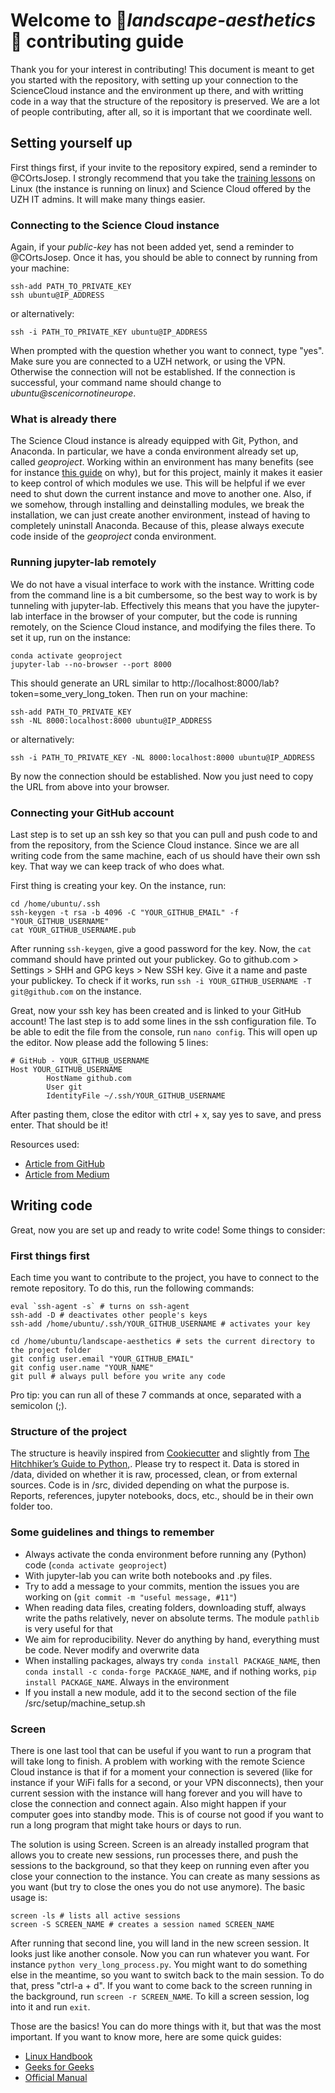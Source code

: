 # Welcome to :evergreen_tree:_landscape-aesthetics_:evergreen_tree: contributing guide

Thank you for your interest in contributing! This document is meant to get you started with the repository, 
with setting up your connection to the ScienceCloud instance and the environment up there, and with 
writting code in a way that the structure of the repository is preserved. We are a lot of people contributing, after all,
so it is important that we coordinate well.

## Setting yourself up
First things first, if your invite to the repository expired, send a reminder to @COrtsJosep.
I strongly recommend that you take the [training lessons](https://www.zi.uzh.ch/en/teaching-and-research/science-it/computing/training.html)
on Linux (the instance is running on linux) and Science Cloud offered by the UZH IT admins. It will make 
many things easier.

### Connecting to the Science Cloud instance
Again, if your _public-key_ has not been added yet, send a reminder to @COrtsJosep. Once it has, you should be able to 
connect by running from your machine:
```
ssh-add PATH_TO_PRIVATE_KEY
ssh ubuntu@IP_ADDRESS
```
or alternatively:
```
ssh -i PATH_TO_PRIVATE_KEY ubuntu@IP_ADDRESS
```
When prompted with the question whether you want to connect, type "yes". Make sure you are connected to a UZH network,
or using the VPN. Otherwise the connection will not be established. If the connection is successful, your command
name should change to _ubuntu@scenicornotineurope_.

### What is already there
The Science Cloud instance is already equipped with Git, Python, and Anaconda. In particular, we have a conda environment
already set up, called _geoproject_. Working within an environment has many benefits (see for instance [this guide](https://www.freecodecamp.org/news/why-you-need-python-environments-and-how-to-manage-them-with-conda-85f155f4353c/)
on why), but for this project, mainly it makes it easier to keep control of which modules we use. This will be helpful
if we ever need to shut down the current instance and move to another one. Also, if we somehow,
through installing and deinstalling modules, we break the installation, we can just create another environment, instead of having
to completely uninstall Anaconda. Because of this, please always execute code inside of the _geoproject_ conda environment.

### Running jupyter-lab remotely
We do not have a visual interface to work with the instance. Writting code from the command line is a bit cumbersome,
so the best way to work is by tunneling with jupyter-lab. Effectively this means that you have the jupyter-lab interface
in the browser of your computer, but the code is running remotely, on the Science Cloud instance, and modifying the 
files there. To set it up, run on the instance:
```
conda activate geoproject
jupyter-lab --no-browser --port 8000
```
This should generate an URL similar to http://localhost:8000/lab?token=some_very_long_token.
Then run on your machine:
```
ssh-add PATH_TO_PRIVATE_KEY
ssh -NL 8000:localhost:8000 ubuntu@IP_ADDRESS
```
or alternatively:
```
ssh -i PATH_TO_PRIVATE_KEY -NL 8000:localhost:8000 ubuntu@IP_ADDRESS
```
 By now the connection should be established. Now you just need to copy the URL from above into your browser.

### Connecting your GitHub account
Last step is to set up an ssh key so that you can pull and push code to and from the repository, from the Science Cloud instance. 
Since we are all writing code from the same machine, each of us should have their own ssh key. That way we can keep track of who does what.

First thing is creating your key. On the instance, run:
```
cd /home/ubuntu/.ssh
ssh-keygen -t rsa -b 4096 -C "YOUR_GITHUB_EMAIL" -f "YOUR_GITHUB_USERNAME"
cat YOUR_GITHUB_USERNAME.pub
```
After running ```ssh-keygen```, give a good password for the key. Now, the ```cat``` command should have printed out your publickey. 
Go to github.com > Settings > SHH and GPG keys > New SSH key. Give it a name and paste your publickey. To check if it works, 
run ```ssh -i YOUR_GITHUB_USERNAME -T git@github.com``` on the instance. 

Great, now your ssh key has been created and is linked to your GitHub account! The last step is to add some lines in the ssh 
configuration file. To be able to edit the file from the console, run ```nano config```. This will open up the editor. Now
please add the following 5 lines:
```
# GitHub - YOUR_GITHUB_USERNAME
Host YOUR_GITHUB_USERNAME
        HostName github.com
        User git
        IdentityFile ~/.ssh/YOUR_GITHUB_USERNAME
```
After pasting them, close the editor with ctrl + x, say yes to save, and press enter. That should be it!

Resources used:
- [Article from GitHub](https://docs.github.com/en/account-and-profile/setting-up-and-managing-your-personal-account-on-github/managing-your-personal-account/managing-multiple-accounts)
- [Article from Medium](https://vivekumar08.medium.com/managing-multiple-github-accounts-on-a-single-machine-a-professional-guide-26eee841d411)

## Writing code
Great, now you are set up and ready to write code! Some things to consider:

### First things first
Each time you want to contribute to the project, you have to connect to the remote repository. To do this, run the following commands:
```
eval `ssh-agent -s` # turns on ssh-agent
ssh-add -D # deactivates other people's keys
ssh-add /home/ubuntu/.ssh/YOUR_GITHUB_USERNAME # activates your key

cd /home/ubuntu/landscape-aesthetics # sets the current directory to the project folder
git config user.email "YOUR_GITHUB_EMAIL"  
git config user.name "YOUR_NAME"
git pull # always pull before you write any code
```
Pro tip: you can run all of these 7 commands at once, separated with a semicolon (;).

### Structure of the project
The structure is heavily inspired from [Cookiecutter](https://cookiecutter-data-science.drivendata.org/v1/) and slightly from 
[The Hitchhiker’s Guide to Python,](https://docs.python-guide.org/writing/structure/). Please try to respect it. Data is stored in /data, divided on whether it is raw, processed, clean, or from external
sources. Code is in /src, divided depending on what the purpose is. Reports, references, jupyter notebooks, docs, etc., should be in their own folder too.

### Some guidelines and things to remember
- Always activate the conda environment before running any (Python) code (```conda activate geoproject```)
- With jupyter-lab you can write both notebooks and .py files.
- Try to add a message to your commits, mention the issues you are working on (```git commit -m "useful message, #11"```)
- When reading data files, creating folders, downloading stuff, always write the paths relatively, never on absolute terms. The module ```pathlib``` is very useful for that
- We aim for reproducibility. Never do anything by hand, everything must be code. Never modify and overwrite data
- When installing packages, always try ```conda install PACKAGE_NAME```, then ```conda install -c conda-forge PACKAGE_NAME```, and if nothing works, ```pip install PACKAGE_NAME```. Always in the environment
- If you install a new module, add it to the second section of the file /src/setup/machine_setup.sh

### Screen
There is one last tool that can be useful if you want to run a program that will take long to finish. A problem with 
working with the remote Science Cloud instance is that if for a moment your connection is severed (like for instance
if your WiFi falls for a second, or your VPN disconnects), then your current session with the instance will hang forever
and you will have to close the connection and connect again. Also might happen if your computer goes into standby mode.
This is of course not good if you want to run a long program that might take hours or days to run.

The solution is using Screen. Screen is an already installed program that allows you to create new sessions, run processes there,
and push the sessions to the background, so that they keep on running even after you close your connection to the instance. You
can create as many sessions as you want (but try to close the ones you do not use anymore).
The basic usage is:
```
screen -ls # lists all active sessions
screen -S SCREEN_NAME # creates a session named SCREEN_NAME
```
After running that second line, you will land in the new screen session. It looks just like another console. Now you can run
whatever you want. For instance ```python very_long_process.py```. You might want to do something else in the meantime, so 
you want to switch back to the main session. To do that, press "ctrl-a + d". If you want to come back to the screen
running in the background, run ```screen -r SCREEN_NAME```. To kill a screen session, log into it and run ```exit```.

Those are the basics! You can do more things with it, but that was the most important. If you want to know more, here 
are some quick guides:
- [Linux Handbook](https://linuxhandbook.com/screen-command/)
- [Geeks for Geeks](https://www.geeksforgeeks.org/screen-command-in-linux-with-examples/)
- [Official Manual](https://www.gnu.org/software/screen/manual/screen.html)
